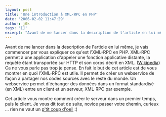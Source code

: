 ```yaml
---
layout: post
title: 'Une introduction à XML-RPC en PHP'
date: '2006-02-02 11:47:29'
author: j0k
tags: '[]'
excerpt: "Avant de me lancer dans la description de l'article en lui même, je vais commencer par vous expliquer ce qu'est l'XML-RPC en PHP. XML-RPC permet à une application d'appeler une fonction applicative distante, la requête étant transportée sur HTTP et son corps décrit en XML. ([Wikipedia](http://fr.wikipedia.org/wiki/XML-RPC))     \nCa ne vous parle pas trop      …"
---
```


Avant de me lancer dans la description de l'article en lui même, je vais commencer par vous expliquer ce qu'est l'XML-RPC en PHP. XML-RPC permet à une application d'appeler une fonction applicative distante, la requête étant transportée sur HTTP et son corps décrit en XML. ([Wikipedia](http://fr.wikipedia.org/wiki/XML-RPC))
Ca ne vous parle pas trop je pense. En fait le but de cet article est de vous montrer en quoi l'XML-RPC est utile. Il permet de créer un webservice de façon à partager nos codes sources avec le reste du monde. Un webservice permet d'échanger des données dans un format standardisé (en XML) entre un client et un serveur, XML-RPC par exemple.

Cet article vous montre comment créer le serveur dans un premier temps, puis le client.   Je vous dit tout de suite, novice passer votre chemin, curieux ... rien ne vaut un [p'tit coup d'oeil](http://www.phpit.net/article/introduction-xml-rpc-php/1/) :)
